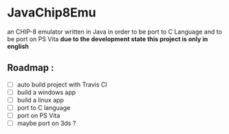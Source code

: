 # JavaChip8Emu
an CHIP-8 emulator written in Java in order to be port to C Language and to be port on PS Vita
**due to the development state this project is only in english**
## Roadmap :
- [ ] auto build project with Travis CI 
- [ ] build a windows app
- [ ] build a linux app
- [ ] port to C language
- [ ] port on PS Vita
- [ ] maybe port on 3ds ?
